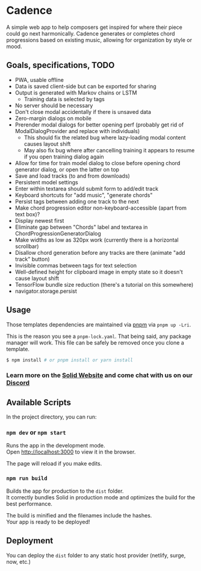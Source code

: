 # Cadence

A simple web app to help composers get inspired for where their piece could go next harmonically. Cadence generates or completes chord progressions based on existing music, allowing for organization by style or mood.

## Goals, specifications, TODO

- PWA, usable offline
- Data is saved client-side but can be exported for sharing
- Output is generated with Markov chains or LSTM
  - Training data is selected by tags
- No server should be necessary
- Don't close modal accidentally if there is unsaved data
- Zero-margin dialogs on mobile
- Prerender modal dialogs for better opening perf (probably get rid of ModalDialogProvider and replace with individuals)
  - This should fix the related bug where lazy-loading modal content causes layout shift
  - May also fix bug where after cancelling training it appears to resume if you open training dialog again
- Allow for time for train model dialog to close before opening chord generator dialog, or open the latter on top
- Save and load tracks (to and from downloads)
- Persistent model settings
- Enter within textarea should submit form to add/edit track
- Keyboard shortcuts for "add music", "generate chords"
- Persist tags between adding one track to the next
- Make chord progression editor non-keyboard-accessible (apart from text box)?
- Display newest first
- Eliminate gap between "Chords" label and textarea in ChordProgressionGeneratorDialog
- Make widths as low as 320px work (currently there is a horizontal scrollbar)
- Disallow chord generation before any tracks are there (animate "add track" button)
- Invisible commas between tags for text selection
- Well-defined height for clipboard image in empty state so it doesn't cause layout shift
- TensorFlow bundle size reduction (there's a tutorial on this somewhere)
- navigator.storage.persist

## Usage

Those templates dependencies are maintained via [pnpm](https://pnpm.io) via `pnpm up -Lri`.

This is the reason you see a `pnpm-lock.yaml`. That being said, any package manager will work. This file can be safely be removed once you clone a template.

```bash
$ npm install # or pnpm install or yarn install
```

### Learn more on the [Solid Website](https://solidjs.com) and come chat with us on our [Discord](https://discord.com/invite/solidjs)

## Available Scripts

In the project directory, you can run:

### `npm dev` or `npm start`

Runs the app in the development mode.<br>
Open [http://localhost:3000](http://localhost:3000) to view it in the browser.

The page will reload if you make edits.<br>

### `npm run build`

Builds the app for production to the `dist` folder.<br>
It correctly bundles Solid in production mode and optimizes the build for the best performance.

The build is minified and the filenames include the hashes.<br>
Your app is ready to be deployed!

## Deployment

You can deploy the `dist` folder to any static host provider (netlify, surge, now, etc.)
